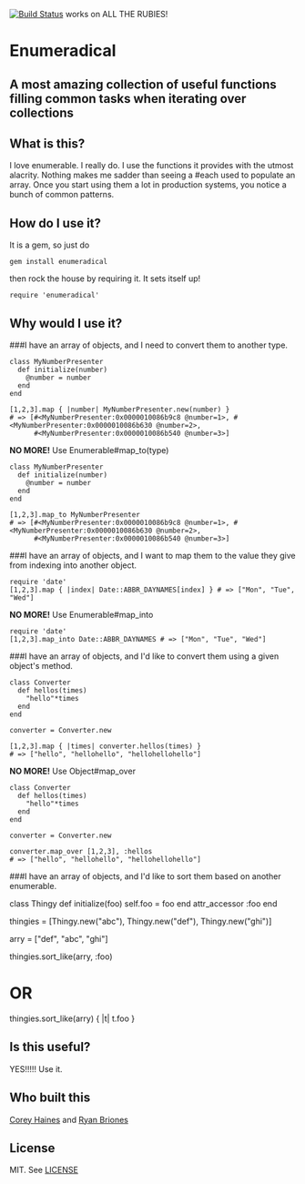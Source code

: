 [![Build Status](https://secure.travis-ci.org/coreyhaines/enumeradical.png)](http://travis-ci.org/coreyhaines/enumeradical) works on ALL THE RUBIES!

# Enumeradical
## A most amazing collection of useful functions filling common tasks when iterating over collections

## What is this?
I love enumerable. I really do. I use the functions it provides with the utmost alacrity. Nothing makes me sadder than seeing a #each used to populate an array. Once you start using them a lot in production systems, you notice a bunch of common patterns.

## How do I use it?
It is a gem, so just do

    gem install enumeradical

then rock the house by requiring it. It sets itself up!

    require 'enumeradical'

## Why would I use it?

###I have an array of objects, and I need to convert them to another type.

    class MyNumberPresenter
      def initialize(number)
        @number = number
      end
    end

    [1,2,3].map { |number| MyNumberPresenter.new(number) }
    # => [#<MyNumberPresenter:0x0000010086b9c8 @number=1>, #<MyNumberPresenter:0x0000010086b630 @number=2>,
          #<MyNumberPresenter:0x0000010086b540 @number=3>]

**NO MORE!** Use Enumerable#map_to(type)

    class MyNumberPresenter
      def initialize(number)
        @number = number
      end
    end

    [1,2,3].map_to MyNumberPresenter
    # => [#<MyNumberPresenter:0x0000010086b9c8 @number=1>, #<MyNumberPresenter:0x0000010086b630 @number=2>,
          #<MyNumberPresenter:0x0000010086b540 @number=3>]

###I have an array of objects, and I want to map them to the value they give from indexing into another object.

    require 'date'
    [1,2,3].map { |index| Date::ABBR_DAYNAMES[index] } # => ["Mon", "Tue", "Wed"]

**NO MORE!** Use Enumerable#map_into

    require 'date'
    [1,2,3].map_into Date::ABBR_DAYNAMES # => ["Mon", "Tue", "Wed"]


###I have an array of objects, and I'd like to convert them using a given object's method.

    class Converter
      def hellos(times)
        "hello"*times
      end
    end

    converter = Converter.new

    [1,2,3].map { |times| converter.hellos(times) }
    # => ["hello", "hellohello", "hellohellohello"]

**NO MORE!** Use Object#map_over

    class Converter
      def hellos(times)
        "hello"*times
      end
    end

    converter = Converter.new

    converter.map_over [1,2,3], :hellos
    # => ["hello", "hellohello", "hellohellohello"]

###I have an array of objects, and I'd like to sort them based on another enumerable.

  class Thingy
    def initialize(foo)
      self.foo = foo
    end
    attr_accessor :foo
  end

  thingies = [Thingy.new("abc"), Thingy.new("def"), Thingy.new("ghi")]

  arry = ["def", "abc", "ghi"]

  thingies.sort_like(arry, :foo)

  # OR

  thingies.sort_like(arry) { |t| t.foo }

## Is this useful?
YES!!!!! Use it.

## Who built this
[Corey Haines](http://github.com/coreyhaines) and [Ryan Briones](http://github.com/ryanbriones)

## License

MIT. See [LICENSE](https://github.com/coreyhaines/enumeradical/blob/master/License.txt)

